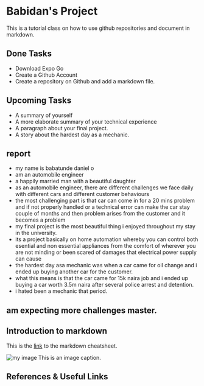 # Babidan's Project
This is a tutorial class on how to use github repositories and document in markdown. 

## Done Tasks
- Download Expo Go
- Create a Github Account
- Create a repository on Github and add a markdown file.

## Upcoming Tasks
- A summary of yourself
- A more elaborate summary of your technical experience
- A paragraph about your final project.
- A story about the hardest day as a mechanic.

## report
- my name is babatunde daniel o
- am an automobile engineer 
- a happily married man with a beautiful daughter
- as an automobile engineer, there are different challenges we face daily with different cars and different customer behaviours 
- the most challenging part is that car can come in for a 20 mins problem and if not properly handled or a technical error can make the car stay couple of months and then problem arises from the customer and it becomes a problem
- my final project is the most beautiful thing i enjoyed throughout my stay in the university.
- its a project basically on home automation whereby you can control both esential and non essential appliances from the comfort of wherever you are not minding or been scared of damages  that electrical power supply can cause 
- the hardest day asa mechanic was when a car came for oil change and i ended up buying another car for the customer.
- what this means is that the car came for 15k naira job and i ended up buying a car worth 3.5m naira after several police arrest and detention.
- i hated been a mechanic that period.

## am expecting more challenges master.

## Introduction to markdown
This is the [link](https://www.markdownguide.org/cheat-sheet/) to the markdown cheatsheet.


![my image](https://via.placeholder.com/30)
This is an image caption.

## References & Useful Links


